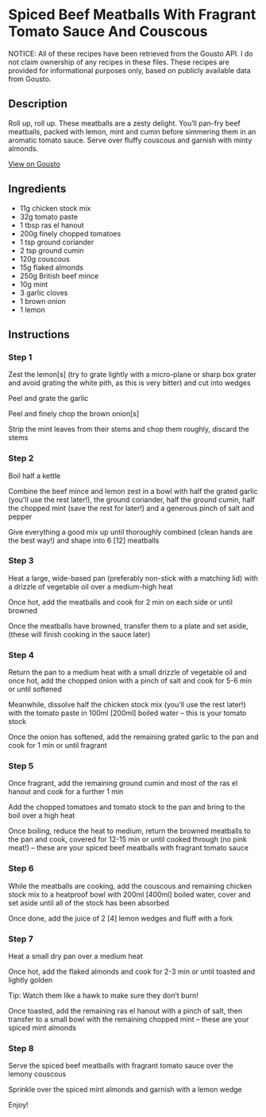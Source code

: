 # Spiced Beef Meatballs With Fragrant Tomato Sauce And Couscous 

NOTICE: All of these recipes have been retrieved from the Gousto API. I do not claim ownership of any recipes in these files. These recipes are provided for informational purposes only, based on publicly available data from Gousto.

## Description

Roll up, roll up. These meatballs are a zesty delight. You’ll pan-fry beef meatballs, packed with lemon, mint and cumin before simmering them in an aromatic tomato sauce. Serve over fluffy couscous and garnish with minty almonds.

[View on Gousto](https://www.gousto.co.uk/recipes/cookbook/spiced-beef-meatballs-with-fragrant-tomato-sauce-and-couscous)

## Ingredients

- 11g chicken stock mix
- 32g tomato paste
- 1 tbsp ras el hanout
- 200g finely chopped tomatoes
- 1 tsp ground coriander
- 2 tsp ground cumin
- 120g couscous
- 15g flaked almonds
- 250g British beef mince
- 10g mint
- 3 garlic cloves
- 1 brown onion
- 1 lemon

## Instructions


### Step 1

Zest the lemon<span class="text-danger">[s]</span> (try to grate lightly with a micro-plane or sharp box grater and avoid grating the white pith, as this is very bitter) and cut into wedges

Peel and grate the garlic

Peel and finely chop the brown onion<span class="text-danger">[s]</span>

Strip the mint leaves from their stems and chop them roughly, discard the stems


### Step 2

Boil half a kettle

Combine the beef mince and lemon zest in a bowl with half the grated garlic (you'll use the rest later!), the ground coriander, half the ground cumin, half the chopped mint (save the rest for later!) and a generous pinch of salt and pepper

Give everything a good mix up until thoroughly combined (clean hands are the best way!) and shape into 6 <span class="text-danger">[12] </span>meatballs


### Step 3

Heat a large, wide-based pan (preferably non-stick with a matching lid) with a drizzle of vegetable oil over a medium-high heat

Once hot, add the meatballs and cook for 2 min on each side or until browned

Once the meatballs have browned, transfer them to a plate and set aside, (these will finish cooking in the sauce later)


### Step 4

Return the pan to a medium heat with a small drizzle of vegetable oil and once hot, add the chopped onion with a pinch of salt and cook for 5-6 min or until softened

Meanwhile, dissolve half the chicken stock mix (you'll use the rest later!) with the tomato paste in 100ml <span class="text-danger">[200ml]</span> boiled water – this is your tomato stock

Once the onion has softened, add the remaining grated garlic to the pan and cook for 1 min or until fragrant


### Step 5

Once fragrant, add the remaining ground cumin and most of the ras el hanout and cook for a further 1 min

Add the chopped tomatoes and tomato stock to the pan and bring to the boil over a high heat

Once boiling, reduce the heat to medium, return the browned meatballs to the pan and cook, covered for 12-15 min or until cooked through (no pink meat!) – these are your spiced beef meatballs with fragrant tomato sauce


### Step 6

While the meatballs are cooking, add the couscous and remaining chicken stock mix to a heatproof bowl with 200ml <span class="text-danger">[400ml] </span>boiled water, cover and set aside until all of the stock has been absorbed

Once done, add the juice of 2<span class="text-danger"> [4]</span> lemon wedges and fluff with a fork


### Step 7

Heat a small dry pan over a medium heat

Once hot, add the flaked almonds and cook for 2-3 min or until toasted and lightly golden

Tip: Watch them like a hawk to make sure they don’t burn!

Once toasted, add the remaining ras el hanout with a pinch of salt, then transfer to a small bowl with the remaining chopped mint – these are your spiced mint almonds

### Step 8

Serve the spiced beef meatballs with fragrant tomato sauce over the lemony couscous

Sprinkle over the spiced mint almonds and garnish with a lemon wedge

Enjoy!

